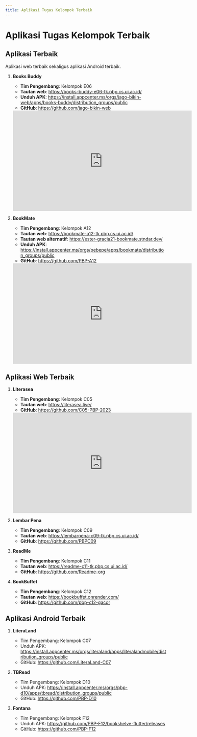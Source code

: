 ```yaml
---
title: Aplikasi Tugas Kelompok Terbaik
---
```


# Aplikasi Tugas Kelompok Terbaik

## Aplikasi Terbaik 
Aplikasi web terbaik sekaligus aplikasi Android terbaik.

1. **Books Buddy**
    - **Tim Pengembang**: Kelompok E06
    - **Tautan web**: https://books-buddy-e06-tk.pbp.cs.ui.ac.id/
    - **Unduh APK**: https://install.appcenter.ms/orgs/jago-bikin-web/apps/books-buddy/distribution_groups/public
    - **GitHub**: https://github.com/jago-bikin-web

    <iframe width="560" height="315" src="https://www.youtube.com/embed/PCU58Op9UFc?si=GR2zFW_zJGzUluA0" title="YouTube video player" frameborder="0" allow="accelerometer; autoplay; clipboard-write; encrypted-media; gyroscope; picture-in-picture; web-share" allowfullscreen></iframe>

2. **BookMate**
    - **Tim Pengembang**: Kelompok A12
    - **Tautan web**: https://bookmate-a12-tk.pbp.cs.ui.ac.id/
    - **Tautan web alternatif**: https://ester-gracia21-bookmate.stndar.dev/
    - **Unduh APK**: https://install.appcenter.ms/orgs/pebepe/apps/bookmate/distribution_groups/public
    - **GitHub**: https://github.com/PBP-A12

    <iframe width="560" height="315" src="https://www.youtube.com/embed/PH2QZHv4Ocw?si=EulyaKbJOdycaITz" title="YouTube video player" frameborder="0" allow="accelerometer; autoplay; clipboard-write; encrypted-media; gyroscope; picture-in-picture; web-share" allowfullscreen></iframe>

## Aplikasi Web Terbaik

1. **Literasea**
    - **Tim Pengembang**: Kelompok C05
    - **Tautan web**: https://literasea.live/ 
    - **GitHub**: https://github.com/C05-PBP-2023

    <iframe width="560" height="315" src="https://www.youtube.com/embed/ke7YoQnbRn8?si=N6_l3OCPlrJ313AS" title="YouTube video player" frameborder="0" allow="accelerometer; autoplay; clipboard-write; encrypted-media; gyroscope; picture-in-picture; web-share" allowfullscreen></iframe>

2. **Lembar Pena**
    - **Tim Pengembang**: Kelompok C09
    - **Tautan web**: https://lembarpena-c09-tk.pbp.cs.ui.ac.id/
    - **GitHub**: https://github.com/PBPC09

3. **ReadMe**
    - **Tim Pengembang**: Kelompok C11
    - **Tautan web**: https://readme-c11-tk.pbp.cs.ui.ac.id/
    - **GitHub**: https://github.com/Readme-org

4. **BookBuffet**
    - **Tim Pengembang**: Kelompok C12
    - **Tautan web**: https://bookbuffet.onrender.com/
    - **GitHub**: https://github.com/pbp-c12-gacor

## Aplikasi Android Terbaik

1. **LiteraLand**
    - Tim Pengembang: Kelompok C07
    - Unduh APK: https://install.appcenter.ms/orgs/literaland/apps/literalandmobile/distribution_groups/public
    - GitHub: https://github.com/LiteraLand-C07

2. **TBRead**
    - Tim Pengembang: Kelompok D10
    - Unduh APK: https://install.appcenter.ms/orgs/pbp-d10/apps/tbread/distribution_groups/public
    - GitHub: https://github.com/PBP-D10

3. **Fontana**
    - Tim Pengembang: Kelompok F12
    - Unduh APK: https://github.com/PBP-F12/bookshelve-flutter/releases
    - GitHub: https://github.com/PBP-F12